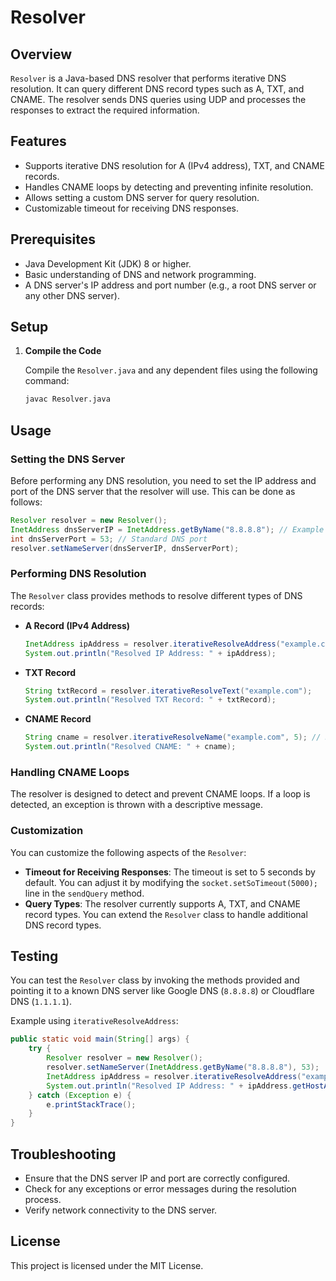 # Resolver

## Overview

`Resolver` is a Java-based DNS resolver that performs iterative DNS resolution. It can query different DNS record types such as A, TXT, and CNAME. The resolver sends DNS queries using UDP and processes the responses to extract the required information.

## Features

- Supports iterative DNS resolution for A (IPv4 address), TXT, and CNAME records.
- Handles CNAME loops by detecting and preventing infinite resolution.
- Allows setting a custom DNS server for query resolution.
- Customizable timeout for receiving DNS responses.

## Prerequisites

- Java Development Kit (JDK) 8 or higher.
- Basic understanding of DNS and network programming.
- A DNS server's IP address and port number (e.g., a root DNS server or any other DNS server).

## Setup

1. **Compile the Code**

   Compile the `Resolver.java` and any dependent files using the following command:

   ```bash
   javac Resolver.java
   ```

## Usage

### Setting the DNS Server

Before performing any DNS resolution, you need to set the IP address and port of the DNS server that the resolver will use. This can be done as follows:

```java
Resolver resolver = new Resolver();
InetAddress dnsServerIP = InetAddress.getByName("8.8.8.8"); // Example using Google DNS
int dnsServerPort = 53; // Standard DNS port
resolver.setNameServer(dnsServerIP, dnsServerPort);
```

### Performing DNS Resolution

The `Resolver` class provides methods to resolve different types of DNS records:

- **A Record (IPv4 Address)**

   ```java
   InetAddress ipAddress = resolver.iterativeResolveAddress("example.com");
   System.out.println("Resolved IP Address: " + ipAddress);
   ```

- **TXT Record**

   ```java
   String txtRecord = resolver.iterativeResolveText("example.com");
   System.out.println("Resolved TXT Record: " + txtRecord);
   ```

- **CNAME Record**

   ```java
   String cname = resolver.iterativeResolveName("example.com", 5); // 5 for CNAME
   System.out.println("Resolved CNAME: " + cname);
   ```

### Handling CNAME Loops

The resolver is designed to detect and prevent CNAME loops. If a loop is detected, an exception is thrown with a descriptive message.

### Customization

You can customize the following aspects of the `Resolver`:

- **Timeout for Receiving Responses**: The timeout is set to 5 seconds by default. You can adjust it by modifying the `socket.setSoTimeout(5000);` line in the `sendQuery` method.
- **Query Types**: The resolver currently supports A, TXT, and CNAME record types. You can extend the `Resolver` class to handle additional DNS record types.

## Testing

You can test the `Resolver` class by invoking the methods provided and pointing it to a known DNS server like Google DNS (`8.8.8.8`) or Cloudflare DNS (`1.1.1.1`).

Example using `iterativeResolveAddress`:

```java
public static void main(String[] args) {
    try {
        Resolver resolver = new Resolver();
        resolver.setNameServer(InetAddress.getByName("8.8.8.8"), 53);
        InetAddress ipAddress = resolver.iterativeResolveAddress("example.com");
        System.out.println("Resolved IP Address: " + ipAddress.getHostAddress());
    } catch (Exception e) {
        e.printStackTrace();
    }
}
```

## Troubleshooting

- Ensure that the DNS server IP and port are correctly configured.
- Check for any exceptions or error messages during the resolution process.
- Verify network connectivity to the DNS server.

## License

This project is licensed under the MIT License.
